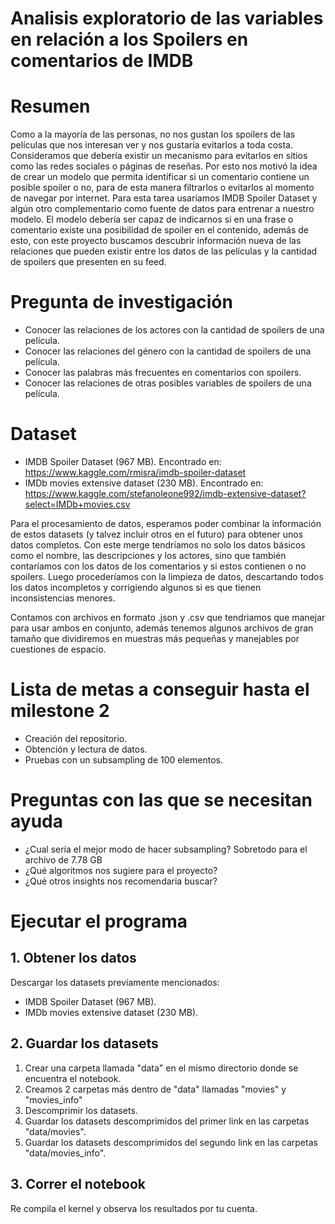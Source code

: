 # Analisis exploratorio de las variables en relación a los Spoilers en comentarios de IMDB

# Resumen
Como a la mayoría de las personas, no nos gustan los spoilers de las películas que nos interesan ver y nos gustaría evitarlos a toda costa. Consideramos que debería existir un mecanismo para evitarlos en sitios como las redes sociales o páginas de reseñas. Por esto nos motivó la idea de crear un modelo que permita identificar si un comentario contiene un posible spoiler o no, para de esta manera filtrarlos o evitarlos al momento de navegar por internet. Para esta tarea usaríamos IMDB Spoiler Dataset y algún otro complementario como fuente de datos para entrenar a nuestro modelo. El modelo debería ser capaz de indicarnos si en una frase o comentario existe una posibilidad de spoiler en el contenido, además de esto, con este proyecto buscamos descubrir información nueva de las relaciones que pueden existir entre los datos de las películas y la cantidad de spoilers que presenten en su feed.

# Pregunta de investigación
- Conocer las relaciones de los actores con la cantidad de spoilers de una película.
- Conocer las relaciones del género con la cantidad de spoilers de una película.
- Conocer las palabras más frecuentes en comentarios con spoilers.
- Conocer las relaciones de otras posibles variables de spoilers de una película.

# Dataset
- IMDB Spoiler Dataset (967 MB). Encontrado en: https://www.kaggle.com/rmisra/imdb-spoiler-dataset
- IMDb movies extensive dataset (230 MB). Encontrado en: https://www.kaggle.com/stefanoleone992/imdb-extensive-dataset?select=IMDb+movies.csv

Para el procesamiento de datos, esperamos poder combinar la información de estos datasets (y talvez incluir otros en el futuro) para obtener unos datos completos. Con este merge tendríamos no solo los datos básicos como el nombre, las descripciones y los actores, sino que también contaríamos con los datos de los comentarios y si estos contienen o no spoilers. Luego procederíamos con la limpieza de datos, descartando todos los datos incompletos y corrigiendo algunos si es que tienen inconsistencias menores.

Contamos con archivos en formato .json y .csv que tendriamos que manejar para usar ambos en conjunto, además tenemos algunos archivos de gran tamaño que dividiremos en muestras más pequeñas y manejables por cuestiones de espacio.

# Lista de metas a conseguir hasta el milestone 2
- Creación del repositorio.
- Obtención y lectura de datos.
- Pruebas con un subsampling de 100 elementos.

# Preguntas con las que se necesitan ayuda
- ¿Cual sería el mejor modo de hacer subsampling? Sobretodo para el archivo de 7.78 GB
- ¿Qué algoritmos nos sugiere para el proyecto?
- ¿Qué otros insights nos recomendaria buscar?

# Ejecutar el programa
## 1. Obtener los datos
Descargar los datasets previamente mencionados:
- IMDB Spoiler Dataset (967 MB).
- IMDb movies extensive dataset (230 MB).

## 2. Guardar los datasets
1. Crear una carpeta llamada "data" en el mismo directorio donde se encuentra el notebook.
2. Creamos 2 carpetas más dentro de "data" llamadas "movies" y "movies_info"
2. Descomprimir los datasets.
3. Guardar los datasets descomprimidos del primer link en las carpetas "data/movies".
4. Guardar los datasets descomprimidos del segundo link en las carpetas "data/movies_info".

## 3. Correr el notebook
Re compila el kernel y observa los resultados por tu cuenta.